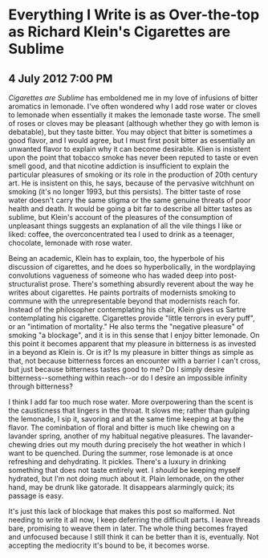 # Everything I Write is as Over-the-top as Richard Klein's Cigarettes are Sublime
## 4 July 2012 7:00 PM

_Cigarettes are Sublime_ has emboldened me in my love of infusions of bitter aromatics in lemonade. I've often wondered why I add rose water or cloves to lemonade when essentially it makes the lemonade taste worse. The smell of roses or cloves may be pleasant (although whether they go with lemon is debatable), but they taste bitter. You may object that bitter is sometimes a good flavor, and I would agree, but I must first posit bitter as essentially an unwanted flavor to explain why it can become desirable. Klien is insistent upon the point that tobacco smoke has never been reputed to taste or even smell good, and that nicotine addiction is insufficient to explain the particular pleasures of smoking or its role in the production of 20th century art. He is insistent on this, he says, because of the pervasive witchhunt on smoking (it's no longer 1993, but this persists). The bitter taste of rose water doesn't carry the same stigma or the same genuine threats of poor health and death. It would be going a bit far to describe all bitter tastes as sublime, but Klein's account of the pleasures of the consumption of unpleasant things suggests an explanation of all the vile things I like or liked: coffee, the overconcentrated tea I used to drink as a teenager, chocolate, lemonade with rose water.

Being an academic, Klein has to explain, too, the hyperbole of his discussion of cigarettes, and he does so hyperbolically, in the wordplaying convolutions vagueness of someone who has waded deep into post-structuralist prose. There's something absurdly reverent about the way he writes about cigarettes. He paints portraits of modernists smoking to commune with the unrepresentable beyond that modernists reach for. Instead of the philosopher contemplating his chair, Klein gives us Sartre contemplating his cigarette. Cigarettes provide "little terrors in every puff", or an "intimation of mortality." He also terms the "negative pleasure" of smoking "a blockage", and it is in this sense that I enjoy bitter lemonade. On this point it becomes apparent that my pleasure in bitterness is as invested in a beyond as Klein is. Or is it? Is my pleasure in bitter things as simple as that, not because bitterness forces an encounter with a barrier I can't cross, but just because bitterness tastes good to me? Do I simply desire bitterness--something within reach--or do I desire an impossible infinity through bitterness?

I think I add far too much rose water. More overpowering than the scent is the causticness that lingers in the throat. It slows me; rather than gulping the lemonade, I sip it, savoring and at the same time keeping at bay the flavor. The cominbation of floral and bitter is much like chewing on a lavander spring, another of my habitual negative pleasures. The lavander-chewing dries out my mouth during precisely the hot weather in which I want to be quenched. During the summer, rose lemonade is at once refreshing and dehydrating. It pickles. There's a luxury in drinking something that does not taste entirely wet. I _should_ be keeping myself hydrated, but I'm not doing much about it. Plain lemonade, on the other hand, may be drunk like gatorade. It disappears alarmingly quick; its passage is easy.

It's just this lack of blockage that makes this post so malformed. Not needing to write it all now, I keep deferring the difficult parts. I leave threads bare, promising to weave them in later. The whole thing becomes frayed and unfocused because I still think it can be better than it is, eventually. Not accepting the mediocrity it's bound to be, it becomes worse.